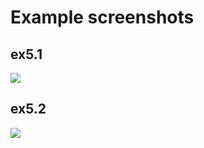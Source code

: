 # Example screenshots

## ex5.1

![](https://i.imgur.com/sgG92M7.jpg)

## ex5.2

![](https://i.imgur.com/lLqFPjA.gif)